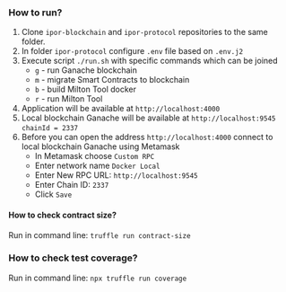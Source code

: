 ### How to run?

1. Clone `ipor-blockchain` and `ipor-protocol` repositories to the same folder.
2. In folder `ipor-protocol` configure `.env` file based on `.env.j2`
3. Execute script `./run.sh` with specific commands which can be joined
   - `g` - run Ganache blockchain
   - `m` - migrate Smart Contracts to blockchain
   - `b` - build Milton Tool docker
   - `r` - run Milton Tool
4. Application will be available at `http://localhost:4000`
5. Local blockchain Ganache will be available at `http://localhost:9545` `chainId = 2337`
6. Before you can open the address `http://localhost:4000` connect to local blockchain Ganache using Metamask
    - In Metamask choose `Custom RPC`
    - Enter network name `Docker Local`
    - Enter New RPC URL: `http://localhost:9545`
    - Enter Chain ID: `2337`
    - Click `Save`

#### How to check contract size?

Run in command line: `truffle run contract-size`

### How to check test coverage?

Run in command line: `npx truffle run coverage`
